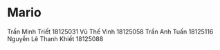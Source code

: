 # Mario

Trần Minh Triết        18125031
Vũ Thế Vinh            18125058
Trần Anh Tuấn          18125116
Nguyễn Lê Thanh Khiết  18125088
